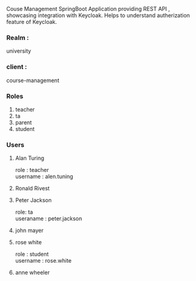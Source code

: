 
Couse Management SpringBoot Application providing REST API , showcasing integration with Keycloak.
Helps to understand autherization feature of Keycloak.

### Realm : 
university

### client : 
course-management

### Roles 


1. teacher
2. ta
3. parent
4. student



### Users 



1. Alan Turing  

    role : teacher  
    username : alen.tuning

2. Ronald Rivest

3. Peter Jackson

   role: ta  
   useraname : peter.jackson  
  
4. john mayer

5. rose white
  
   role : student  
   username : rose.white

6. anne wheeler

